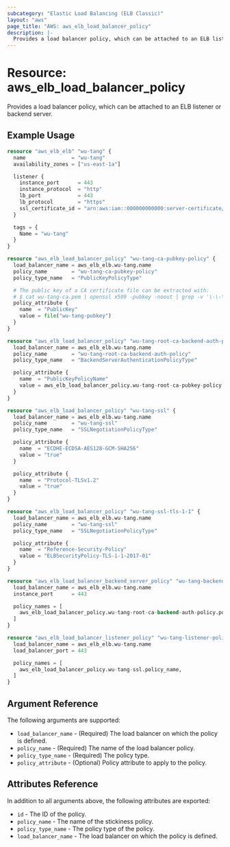 ```yaml
---
subcategory: "Elastic Load Balancing (ELB Classic)"
layout: "aws"
page_title: "AWS: aws_elb_load_balancer_policy"
description: |-
  Provides a load balancer policy, which can be attached to an ELB listener or backend server.
---
```


# Resource: aws_elb_load_balancer_policy

Provides a load balancer policy, which can be attached to an ELB listener or backend server.

## Example Usage

```terraform
resource "aws_elb_elb" "wu-tang" {
  name               = "wu-tang"
  availability_zones = ["us-east-1a"]

  listener {
    instance_port      = 443
    instance_protocol  = "http"
    lb_port            = 443
    lb_protocol        = "https"
    ssl_certificate_id = "arn:aws:iam::000000000000:server-certificate/wu-tang.net"
  }

  tags = {
    Name = "wu-tang"
  }
}

resource "aws_elb_load_balancer_policy" "wu-tang-ca-pubkey-policy" {
  load_balancer_name = aws_elb_elb.wu-tang.name
  policy_name        = "wu-tang-ca-pubkey-policy"
  policy_type_name   = "PublicKeyPolicyType"

  # The public key of a CA certificate file can be extracted with:
  # $ cat wu-tang-ca.pem | openssl x509 -pubkey -noout | grep -v '\-\-\-\-' | tr -d '\n' > wu-tang-pubkey
  policy_attribute {
    name  = "PublicKey"
    value = file("wu-tang-pubkey")
  }
}

resource "aws_elb_load_balancer_policy" "wu-tang-root-ca-backend-auth-policy" {
  load_balancer_name = aws_elb_elb.wu-tang.name
  policy_name        = "wu-tang-root-ca-backend-auth-policy"
  policy_type_name   = "BackendServerAuthenticationPolicyType"

  policy_attribute {
    name  = "PublicKeyPolicyName"
    value = aws_elb_load_balancer_policy.wu-tang-root-ca-pubkey-policy.policy_name
  }
}

resource "aws_elb_load_balancer_policy" "wu-tang-ssl" {
  load_balancer_name = aws_elb_elb.wu-tang.name
  policy_name        = "wu-tang-ssl"
  policy_type_name   = "SSLNegotiationPolicyType"

  policy_attribute {
    name  = "ECDHE-ECDSA-AES128-GCM-SHA256"
    value = "true"
  }

  policy_attribute {
    name  = "Protocol-TLSv1.2"
    value = "true"
  }
}

resource "aws_elb_load_balancer_policy" "wu-tang-ssl-tls-1-1" {
  load_balancer_name = aws_elb_elb.wu-tang.name
  policy_name        = "wu-tang-ssl"
  policy_type_name   = "SSLNegotiationPolicyType"

  policy_attribute {
    name  = "Reference-Security-Policy"
    value = "ELBSecurityPolicy-TLS-1-1-2017-01"
  }
}

resource "aws_elb_load_balancer_backend_server_policy" "wu-tang-backend-auth-policies-443" {
  load_balancer_name = aws_elb_elb.wu-tang.name
  instance_port      = 443

  policy_names = [
    aws_elb_load_balancer_policy.wu-tang-root-ca-backend-auth-policy.policy_name,
  ]
}

resource "aws_elb_load_balancer_listener_policy" "wu-tang-listener-policies-443" {
  load_balancer_name = aws_elb_elb.wu-tang.name
  load_balancer_port = 443

  policy_names = [
    aws_elb_load_balancer_policy.wu-tang-ssl.policy_name,
  ]
}
```

## Argument Reference

The following arguments are supported:

* `load_balancer_name` - (Required) The load balancer on which the policy is defined.
* `policy_name` - (Required) The name of the load balancer policy.
* `policy_type_name` - (Required) The policy type.
* `policy_attribute` - (Optional) Policy attribute to apply to the policy.

## Attributes Reference

In addition to all arguments above, the following attributes are exported:

* `id` - The ID of the policy.
* `policy_name` - The name of the stickiness policy.
* `policy_type_name` - The policy type of the policy.
* `load_balancer_name` - The load balancer on which the policy is defined.

